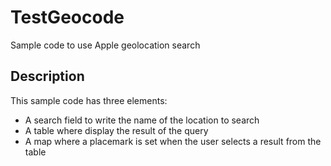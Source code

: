 # TestGeocode
Sample code to use Apple geolocation search

## Description

This sample code has three elements:
- A search field to write the name of the location to search
- A table where display the result of the query
- A map where a placemark is set when the user selects a result from the table
